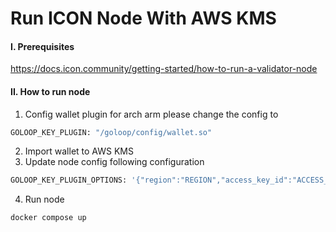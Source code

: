 # Run ICON Node With AWS KMS

#### I. Prerequisites
https://docs.icon.community/getting-started/how-to-run-a-validator-node

#### II. How to run node
1. Config wallet plugin
for arch arm please change the config to
```bash
GOLOOP_KEY_PLUGIN: "/goloop/config/wallet.so"
```
2. Import wallet to AWS KMS 
3. Update node config following configuration
```bash
GOLOOP_KEY_PLUGIN_OPTIONS: '{"region":"REGION","access_key_id":"ACCESS_KEY","secret_access_key":"SECRET_KEY","key_id":"KEY_ID"}'
```
4. Run node
```bash
docker compose up
```
